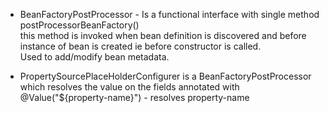 * BeanFactoryPostProcessor - Is a functional interface with single method postProcessorBeanFactory()\
                            this method is invoked when bean definition is discovered and before instance of bean is created ie before constructor is called.\
                            Used to add/modify bean metadata.

* PropertySourcePlaceHolderConfigurer is a BeanFactoryPostProcessor which resolves the value on the fields annotated with \
@Value("${property-name}") - resolves property-name
                            